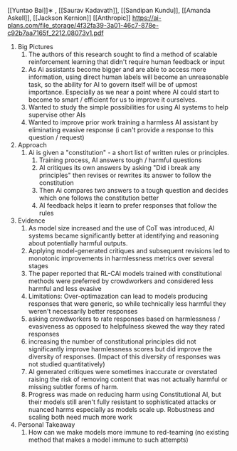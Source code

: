 [[Yuntao Bai]]∗ , [[Saurav Kadavath]], [[Sandipan Kundu]], [[Amanda Askell]], [[Jackson Kernion]]
[[Anthropic]]
https://ai-plans.com/file_storage/4f32fa39-3a01-46c7-878e-c92b7aa7165f_2212.08073v1.pdf

1. Big Pictures
	1. The authors of this research sought to find a method of scalable reinforcement learning that didn't require human feedback or input
	2. As Ai assistants become bigger and are able to access more information, using direct human labels will become an unreasonable task, so the ability for AI to govern itself will be of upmost importance. Especially as we near a point where AI could start to become to smart / efficient for us to improve it ourselves.
	3. Wanted to study the simple possibilities for using AI systems to help supervise other AIs
	4. Wanted to improve prior work training a harmless AI assistant by eliminating evasive response (i can't provide a response to this question / request)
2. Approach
	1. Ai is given a "constitution" - a short list of written rules or principles.
		1. Training process, AI answers tough / harmful questions
		2. AI critiques its own answers by asking "Did i break any principles" then revises or rewrites its answer to follow the constitution
		3. Then Ai compares two answers to a tough question and decides which one follows the constitution better
		4. AI feedback helps it learn to prefer responses that follow the rules
3. Evidence
	1. As model size increased and the use of CoT was introduced, AI systems became significantly better at identifying and reasoning about potentially harmful outputs.
	2. Applying model-generated critiques and subsequent revisions led to monotonic improvements in harmlessness metrics over several stages
	3. The paper reported that RL-CAI models trained with constitutional methods were preferred by crowdworkers and considered less harmful and less evasive 
	4. Limitations: Over-optimazation can lead to models producing responses that were generic, so while technically less harmful they weren't necessarily better responses
	5. asking crowdworkers to rate responses based on harmlessness / evasiveness as opposed to helpfulness skewed the way they rated responses 
	6. increasing the number of constitutional principles did not significantly improve harmlessness scores but did improve the diversity of responses. (Impact of this diversity of responses was not studied quantitatively)
	7. AI generated critiques were sometimes inaccurate or overstated raising the risk of removing content that was not actually harmful or missing subtler forms of harm.
	8. Progress was made on reducing harm using Constitutional AI, but their models still aren't fully resistant to sophisticated attacks or nuanced harms especially as models scale up. Robustness and scaling both need much more work
4. Personal Takeaway
	1. How can we make models more immune to red-teaming (no existing method that makes a model immune to such attempts)
	

  
